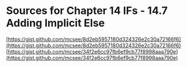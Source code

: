 # Sources for Chapter 14 IFs - 14.7 Adding Implicit Else

[https://gist.github.com/mcsee/8d2eb5957180d324326e2c30a72166f6](https://gist.github.com/mcsee/8d2eb5957180d324326e2c30a72166f6)
[https://gist.github.com/mcsee/34f2e6cc97fb6ef9cb77f8998aaa790e](https://gist.github.com/mcsee/34f2e6cc97fb6ef9cb77f8998aaa790e)